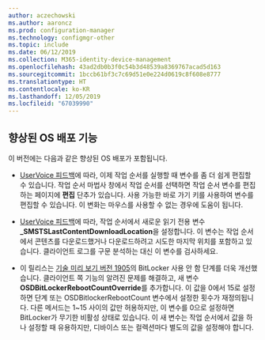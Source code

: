 ```yaml
---
author: aczechowski
ms.author: aaroncz
ms.prod: configuration-manager
ms.technology: configmgr-other
ms.topic: include
ms.date: 06/12/2019
ms.collection: M365-identity-device-management
ms.openlocfilehash: 43ad2db0b3f0c54b3d48539a8369767acad5d163
ms.sourcegitcommit: 1bccb61bf3c7c69d51e0e224d0619c8f608e8777
ms.translationtype: HT
ms.contentlocale: ko-KR
ms.lasthandoff: 12/05/2019
ms.locfileid: "67039990"
---
```

## <a name="bkmk_osd"></a> 향상된 OS 배포 기능

이 버전에는 다음과 같은 향상된 OS 배포가 포함됩니다.

- [UserVoice 피드백](https://configurationmanager.uservoice.com/forums/300492-ideas/suggestions/18751582-keyboard-support-for-edit-task-sequence-variables)에 따라, 이제 작업 순서를 실행할 때 변수를 좀 더 쉽게 편집할 수 있습니다. 작업 순서 마법사 창에서 작업 순서를 선택하면 작업 순서 변수를 편집하는 페이지에 **편집** 단추가 있습니다. 사용 가능한 바로 가기 키를 사용하여 변수를 편집할 수 있습니다. 이 변화는 마우스를 사용할 수 없는 경우에 도움이 됩니다.<!-- 4668846 -->

- [UserVoice 피드백](https://configurationmanager.uservoice.com/forums/300492-ideas/suggestions/20172811-display-what-distribution-point-is-being-used-duri)에 따라, 작업 순서에서 새로운 읽기 전용 변수 **_SMSTSLastContentDownloadLocation**을 설정합니다. 이 변수는 작업 순서에서 콘텐츠를 다운로드했거나 다운로드하려고 시도한 마지막 위치를 포함하고 있습니다. 클라이언트 로그를 구문 분석하는 대신 이 변수를 검사하세요.<!-- 2840337 -->

- 이 릴리스는 [기술 미리 보기 버전 1905](/sccm/core/get-started/2019/technical-preview-1905#bkmk_osd)의 BitLocker 사용 안 함 단계를 더욱 개선했습니다. 클라이언트 쪽 기능의 알려진 문제를 해결하고, 새 변수 **OSDBitLockerRebootCountOverride**를 추가합니다. 이 값을 0에서 15로 설정하면 단계 또는 OSDBitlockerRebootCount 변수에서 설정한 횟수가 재정의됩니다. 다른 메서드는 1~15 사이의 값만 허용하지만, 이 변수를 0으로 설정하면 BitLocker가 무기한 비활성 상태로 있습니다. 이 새 변수는 작업 순서에서 값을 하나 설정할 때 유용하지만, 디바이스 또는 컬렉션마다 별도의 값을 설정해야 합니다.<!-- 4512937 -->
